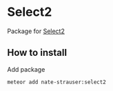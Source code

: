 Select2
===================


Package for [Select2](http://ivaynberg.github.io/select2/)



## How to install

Add package
```
meteor add nate-strauser:select2
```

